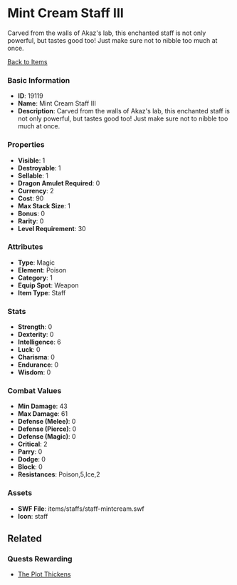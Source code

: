 # Mint Cream Staff III

Carved from the walls of Akaz's lab, this enchanted staff is not only powerful, but tastes good too! Just make sure not to nibble too much at once.

[Back to Items](../items.md)

### Basic Information

- **ID**: 19119
- **Name**: Mint Cream Staff III
- **Description**: Carved from the walls of Akaz&#039;s lab, this enchanted staff is not only powerful, but tastes good too! Just make sure not to nibble too much at once.

### Properties

- **Visible**: 1
- **Destroyable**: 1
- **Sellable**: 1
- **Dragon Amulet Required**: 0
- **Currency**: 2
- **Cost**: 90
- **Max Stack Size**: 1
- **Bonus**: 0
- **Rarity**: 0
- **Level Requirement**: 30

### Attributes

- **Type**: Magic
- **Element**: Poison
- **Category**: 1
- **Equip Spot**: Weapon
- **Item Type**: Staff

### Stats

- **Strength**: 0
- **Dexterity**: 0
- **Intelligence**: 6
- **Luck**: 0
- **Charisma**: 0
- **Endurance**: 0
- **Wisdom**: 0

### Combat Values

- **Min Damage**: 43
- **Max Damage**: 61
- **Defense (Melee)**: 0
- **Defense (Pierce)**: 0
- **Defense (Magic)**: 0
- **Critical**: 2
- **Parry**: 0
- **Dodge**: 0
- **Block**: 0
- **Resistances**: Poison,5,Ice,2

### Assets

- **SWF File**: items/staffs/staff-mintcream.swf
- **Icon**: staff

## Related

### Quests Rewarding

- [The Plot Thickens](../quests/1654-the-plot-thickens.md)

